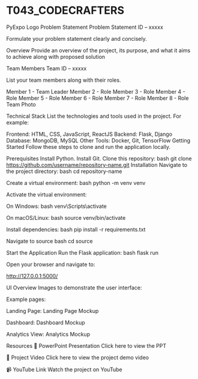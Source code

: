 # T043_CODECRAFTERS
PyExpo Logo
Problem Statement
Problem Statement ID – xxxxx

Formulate your problem statement clearly and concisely.

Overview
Provide an overview of the project, its purpose, and what it aims to achieve along with proposed solution

Team Members
Team ID – xxxxx

List your team members along with their roles.

Member 1 - Team Leader
Member 2 - Role
Member 3 - Role
Member 4 - Role
Member 5 - Role
Member 6 - Role
Member 7 - Role
Member 8 - Role
Team Photo

Technical Stack
List the technologies and tools used in the project. For example:

Frontend: HTML, CSS, JavaScript, ReactJS
Backend: Flask, Django
Database: MongoDB, MySQL
Other Tools: Docker, Git, TensorFlow
Getting Started
Follow these steps to clone and run the application locally.

Prerequisites
Install Python.
Install Git.
Clone this repository: bash git clone https://github.com/username/repository-name.git
Installation
Navigate to the project directory: bash cd repository-name

Create a virtual environment: bash python -m venv venv

Activate the virtual environment:

On Windows: bash venv\Scripts\activate

On macOS/Linux: bash source venv/bin/activate

Install dependencies: bash pip install -r requirements.txt

Navigate to source bash cd source

Start the Application
Run the Flask application: bash flask run

Open your browser and navigate to:

http://127.0.0.1:5000/

UI Overview
Images to demonstrate the user interface:

Example pages:

Landing Page: Landing Page Mockup

Dashboard: Dashboard Mockup

Analytics View: Analytics Mockup

Resources
📄 PowerPoint Presentation
Click here to view the PPT

🎥 Project Video
Click here to view the project demo video

📹 YouTube Link
Watch the project on YouTube
